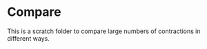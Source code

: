 Compare
=======

This is a scratch folder to compare large numbers of contractions in different ways.
